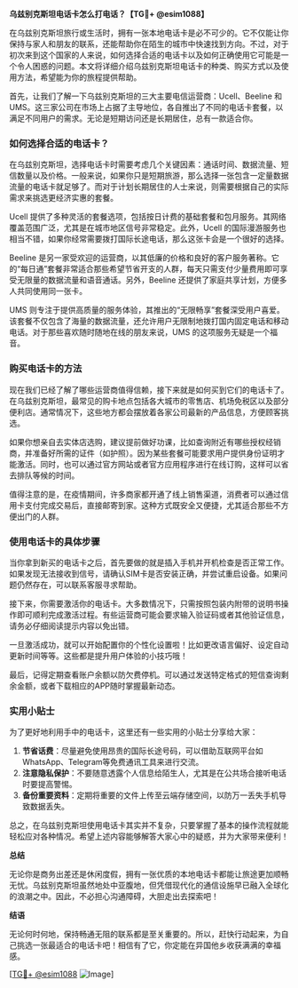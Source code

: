 **乌兹别克斯坦电话卡怎么打电话？【TG💪+ @esim1088】**

在乌兹别克斯坦旅行或生活时，拥有一张本地电话卡是必不可少的。它不仅能让你保持与家人和朋友的联系，还能帮助你在陌生的城市中快速找到方向。不过，对于初次来到这个国家的人来说，如何选择合适的电话卡以及如何正确使用它可能是一个令人困惑的问题。本文将详细介绍乌兹别克斯坦电话卡的种类、购买方式以及使用方法，希望能为你的旅程提供帮助。

首先，让我们了解一下乌兹别克斯坦的三大主要电信运营商：Ucell、Beeline 和 UMS。这三家公司在市场上占据了主导地位，各自推出了不同的电话卡套餐，以满足不同用户的需求。无论是短期访问还是长期居住，总有一款适合你。

### 如何选择合适的电话卡？

在乌兹别克斯坦，选择电话卡时需要考虑几个关键因素：通话时间、数据流量、短信数量以及价格。一般来说，如果你只是短期旅游，那么选择一张包含一定量数据流量的电话卡就足够了。而对于计划长期居住的人士来说，则需要根据自己的实际需求来挑选更经济实惠的套餐。

Ucell 提供了多种灵活的套餐选项，包括按日计费的基础套餐和包月服务。其网络覆盖范围广泛，尤其是在城市地区信号非常稳定。此外，Ucell 的国际漫游服务也相当不错，如果你经常需要拨打国际长途电话，那么这张卡会是一个很好的选择。

Beeline 是另一家受欢迎的运营商，以其低廉的价格和良好的客户服务著称。它的“每日通”套餐非常适合那些希望节省开支的人群，每天只需支付少量费用即可享受无限量的数据流量和语音通话。另外，Beeline 还提供了家庭共享计划，方便多人共同使用同一张卡。

UMS 则专注于提供高质量的服务体验，其推出的“无限畅享”套餐深受用户喜爱。该套餐不仅包含了海量的数据流量，还允许用户无限制地拨打国内固定电话和移动电话。对于那些喜欢随时随地在线的朋友来说，UMS 的这项服务无疑是一个福音。

### 购买电话卡的方法

现在我们已经了解了哪些运营商值得信赖，接下来就是如何买到它们的电话卡了。在乌兹别克斯坦，最常见的购卡地点包括各大城市的零售店、机场免税区以及部分便利店。通常情况下，这些地方都会摆放着各家公司最新的产品信息，方便顾客挑选。

如果你想亲自去实体店选购，建议提前做好功课，比如查询附近有哪些授权经销商，并准备好所需的证件（如护照）。因为某些套餐可能要求用户提供身份证明才能激活。同时，也可以通过官方网站或者官方应用程序进行在线订购，这样可以省去排队等候的时间。

值得注意的是，在疫情期间，许多商家都开通了线上销售渠道，消费者可以通过信用卡支付完成交易后，直接邮寄到家。这种方式既安全又便捷，尤其适合那些不方便出门的人群。

### 使用电话卡的具体步骤

当你拿到新买的电话卡之后，首先要做的就是插入手机并开机检查是否正常工作。如果发现无法接收到信号，请确认SIM卡是否安装正确，并尝试重启设备。如果问题仍然存在，可以联系客服寻求帮助。

接下来，你需要激活你的电话卡。大多数情况下，只需按照包装内附带的说明书操作即可顺利完成激活过程。有些运营商可能会要求输入验证码或者其他验证信息，请务必仔细阅读提示内容以免出错。

一旦激活成功，就可以开始配置你的个性化设置啦！比如更改语言偏好、设定自动更新时间等等。这些都是提升用户体验的小技巧哦！

最后，记得定期查看账户余额以防欠费停机。可以通过发送特定格式的短信查询剩余金额，或者下载相应的APP随时掌握最新动态。

### 实用小贴士

为了更好地利用手中的电话卡，这里还有一些实用的小贴士分享给大家：

1. **节省话费**：尽量避免使用昂贵的国际长途号码，可以借助互联网平台如WhatsApp、Telegram等免费通讯工具来进行交流。
2. **注意隐私保护**：不要随意透露个人信息给陌生人，尤其是在公共场合接听电话时要提高警惕。
3. **备份重要资料**：定期将重要的文件上传至云端存储空间，以防万一丢失手机导致数据丢失。

总之，在乌兹别克斯坦使用电话卡其实并不复杂，只要掌握了基本的操作流程就能轻松应对各种情况。希望上述内容能够解答大家心中的疑惑，并为大家带来便利！

**总结**

无论你是商务出差还是休闲度假，拥有一张优质的本地电话卡都能让旅途更加顺畅无忧。乌兹别克斯坦虽然地处中亚腹地，但凭借现代化的通信设施早已融入全球化的浪潮之中。因此，不必担心沟通障碍，大胆走出去探索吧！

**结语**

无论何时何地，保持畅通无阻的联系都是至关重要的。所以，赶快行动起来，为自己挑选一张最适合的电话卡吧！相信有了它，你定能在异国他乡收获满满的幸福感。

[[TG💪+ @esim1088](https://t.me/s/esim1088) ![Image](https://i.postimg.cc/4NQfJmqS/Snipaste-2025-05-13-00-14-12.png)]